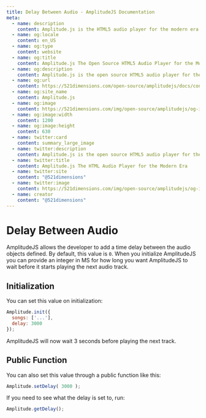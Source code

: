 ```yaml
---
title: Delay Between Audio - AmplitudeJS Documentation
meta:
  - name: description
    content: Amplitude.js is the HTML5 audio player for the modern era. Using no dependencies, take control of the browser and design a web audio player the way you want it to look.
  - name: og:locale
    content: en_US
  - name: og:type
    content: website
  - name: og:title
    content: Amplitude.js The Open Source HTML5 Audio Player for the Modern Era
  - name: og:description
    content: Amplitude.js is the open source HTML5 audio player for the modern era. Using no dependencies, take control of the browser and design an audio player the way you want it to look.
  - name: og:url
    content: https://521dimensions.com/open-source/amplitudejs/docs/configuration/delay.html
  - name: og:site_name
    content: Amplitude.js
  - name: og:image
    content: https://521dimensions.com/img/open-source/amplitudejs/og-image-amplitudejs.png
  - name: og:image:width
    content: 1200
  - name: og:image:height
    content: 630
  - name: twitter:card
    content: summary_large_image
  - name: twitter:description
    content: Amplitude.js is the open source HTML5 audio player for the modern era. Using no dependencies, take control of the browser and design an audio player the way you want it to look. Available for free on Github.
  - name: twitter:title
    content: Amplitude.js The HTML Audio Player for the Modern Era
  - name: twitter:site
    content: "@521dimensions"
  - name: twitter:image
    content: https://521dimensions.com/img/open-source/amplitudejs/og-image-amplitudejs.png
  - name: creator
    content: "@521dimensions"
---
```


# Delay Between Audio

AmplitudeJS allows the developer to add a time delay between the audio objects defined. By default, this value is `0`. When you initialize AmplitudeJS you can provide an integer in MS for how long you want AmplitudeJS to wait before it starts playing the next audio track.

## Initialization
You can set this value on initialization:

```javascript
Amplitude.init({
  songs: ['...'],
  delay: 3000
});
```

AmplitudeJS will now wait 3 seconds before playing the next track.

## Public Function
You can also set this value through a public function like this:

```javascript
Amplitude.setDelay( 3000 );
```

If you need to see what the delay is set to, run:

```javascript
Amplitude.getDelay();
```
